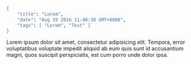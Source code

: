 ```meta
{
    "title": "Lorem",
    "date": "Aug 19 2016 11:40:30 GMT+0800",
    "tags": [ "Lorem", "Test" ]
}
```

Lorem ipsum dolor sit amet, consectetur adipisicing elit.
Tempora,
error voluptatibus voluptate impedit aliquid ab eum quis sunt id accusantium magni,
quos suscipit perspiciatis, est cum porro unde dolor ipsa.
